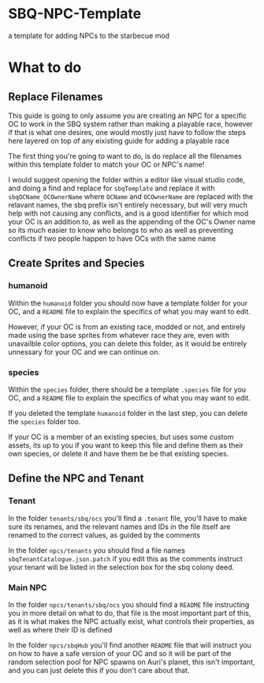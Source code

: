 # SBQ-NPC-Template
a template for adding NPCs to the starbecue mod

# What to do

## Replace Filenames

This guide is going to only assume you are creating an NPC for a specific OC to work in the SBQ system rather than making a playable race, however if that is what one desires, one would mostly just have to follow the steps here layered on top of any eixisting guide for adding a playable race

The first thing you're going to want to do, is do replace all the filenames within this template folder to match your OC or NPC's name!

I would suggest opening the folder within a editor like visual studio code, and doing a find and replace for `sbqTemplate` and replace it with `sbqOCName_OCOwnerName` where `OCName` and `OCOwnerName` are replaced with the relavant names, the sbq prefix isn't entirely necessary, but will very much help with not causing any conflicts, and is a good identifier for which mod your OC is an addition to, as well as the appending of the OC's Owner name so its much easier to know who belongs to who as well as preventing conflicts if two people happen to have OCs with the same name

## Create Sprites and Species

### humanoid

Within the `humanoid` folder you should now have a template folder for your OC, and a `README` file to explain the specifics of what you may want to edit.

However, if your OC is from an existing race, modded or not, and entirely made using the base sprites from whatever race they are, even with unavailble color options, you can delete this folder, as it would be entirely unnessary for your OC and we can ontinue on.

### species

Within the `species` folder, there should be a template `.species` file for you OC, and a `README` file to explain the specifics of what you may want to edit.

If you deleted the template `humanoid` folder in the last step, you can delete the `species` folder too.

If your OC is a member of an existing species, but uses some custom assets, its up to you if you want to keep this file and define them as their own species, or delete it and have them be be that existing species.

## Define the NPC and Tenant

### Tenant

In the folder `tenants/sbq/ocs` you'll find a `.tenant` file, you'll have to make sure its renames, and the relevant names and IDs in the file itself are renamed to the correct values, as guided by the comments

In the folder `npcs/tenants` you should find a file names `sbqTenantCatalogue.json.patch` if you edit this as the comments instruct your tenant will be listed in the selection box for the sbq colony deed.

### Main NPC

In the folder `npcs/tenants/sbq/ocs` you should find a `README` file instructing you in more detail on what to do, that file is the most important part of this, as it is what makes the NPC actually exist, what controls their properties, as well as where their ID is defined

In the folder `npcs/sbqHub` you'll find another `README` file that will instruct you on how to have a safe version of your OC and so it will be part of the random selection pool for NPC spawns on Auri's planet, this isn't important, and you can just delete this if you don't care about that.

